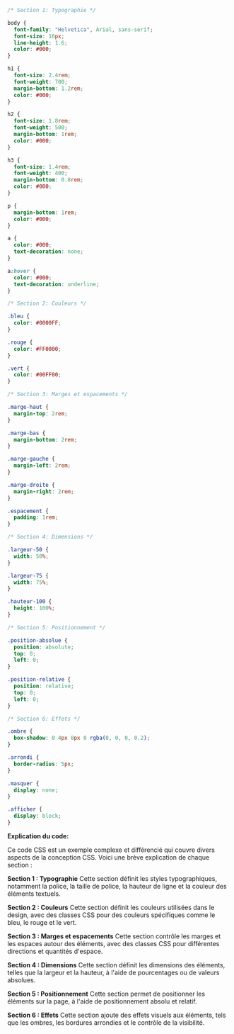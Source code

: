 ```css
/* Section 1: Typographie */

body {
  font-family: "Helvetica", Arial, sans-serif;
  font-size: 16px;
  line-height: 1.6;
  color: #000;
}

h1 {
  font-size: 2.4rem;
  font-weight: 700;
  margin-bottom: 1.2rem;
  color: #000;
}

h2 {
  font-size: 1.8rem;
  font-weight: 500;
  margin-bottom: 1rem;
  color: #000;
}

h3 {
  font-size: 1.4rem;
  font-weight: 400;
  margin-bottom: 0.8rem;
  color: #000;
}

p {
  margin-bottom: 1rem;
  color: #000;
}

a {
  color: #000;
  text-decoration: none;
}

a:hover {
  color: #000;
  text-decoration: underline;
}

/* Section 2: Couleurs */

.bleu {
  color: #0000FF;
}

.rouge {
  color: #FF0000;
}

.vert {
  color: #00FF00;
}

/* Section 3: Marges et espacements */

.marge-haut {
  margin-top: 2rem;
}

.marge-bas {
  margin-bottom: 2rem;
}

.marge-gauche {
  margin-left: 2rem;
}

.marge-droite {
  margin-right: 2rem;
}

.espacement {
  padding: 1rem;
}

/* Section 4: Dimensions */

.largeur-50 {
  width: 50%;
}

.largeur-75 {
  width: 75%;
}

.hauteur-100 {
  height: 100%;
}

/* Section 5: Positionnement */

.position-absolue {
  position: absolute;
  top: 0;
  left: 0;
}

.position-relative {
  position: relative;
  top: 0;
  left: 0;
}

/* Section 6: Effets */

.ombre {
  box-shadow: 0 4px 8px 0 rgba(0, 0, 0, 0.2);
}

.arrondi {
  border-radius: 5px;
}

.masquer {
  display: none;
}

.afficher {
  display: block;
}
```

**Explication du code:**

Ce code CSS est un exemple complexe et différencié qui couvre divers aspects de la conception CSS. Voici une brève explication de chaque section :

**Section 1 : Typographie**
Cette section définit les styles typographiques, notamment la police, la taille de police, la hauteur de ligne et la couleur des éléments textuels.

**Section 2 : Couleurs**
Cette section définit les couleurs utilisées dans le design, avec des classes CSS pour des couleurs spécifiques comme le bleu, le rouge et le vert.

**Section 3 : Marges et espacements**
Cette section contrôle les marges et les espaces autour des éléments, avec des classes CSS pour différentes directions et quantités d'espace.

**Section 4 : Dimensions**
Cette section définit les dimensions des éléments, telles que la largeur et la hauteur, à l'aide de pourcentages ou de valeurs absolues.

**Section 5 : Positionnement**
Cette section permet de positionner les éléments sur la page, à l'aide de positionnement absolu et relatif.

**Section 6 : Effets**
Cette section ajoute des effets visuels aux éléments, tels que les ombres, les bordures arrondies et le contrôle de la visibilité.